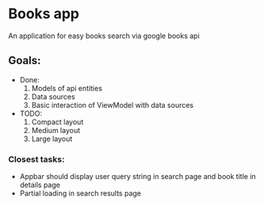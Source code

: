 # Books app

An application for easy books search via google books api

## Goals:

- Done:
  1) Models of api entities
  2) Data sources
  3) Basic interaction of ViewModel with data sources 
- TODO:
  1) Compact layout
  2) Medium layout
  3) Large layout

### Closest tasks:
- Appbar should display user query string in search page and book title in details page
- Partial loading in search results page
